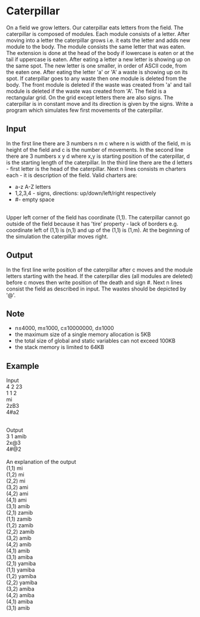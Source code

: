 # Caterpillar
On a field we grow letters. Our caterpillar eats letters from the field. The caterpillar is composed of modules. Each module consists of a letter. After moving into a letter the caterpillar grows i.e. it eats the letter and adds new module to the body. The module consists the same letter that was eaten. The extension is done at the head of the body if lowercase is eaten or at the tail if uppercase is eaten. After eating a letter a new letter is showing up on the same spot. The new letter is one smaller, in order of ASCII code, from the eaten one. After eating the letter 'a' or 'A' a waste is showing up on its spot.
If caterpillar goes to any waste then one module is deleted from the body. The front module is deleted if the waste was created from 'a' and tail module is deleted if the waste was created from 'A'.
The field is a rectangular grid. On the grid except letters there are also signs. The caterpillar is in constant move and its direction is given by the signs.
Write a program which simulates few first movements of the caterpillar.

## Input
In the first line there are 3 numbers n m c where n is width of the field, m is height of the field and c is the number of movements.
In the second line there are 3 numbers x y d where x,y is starting position of the caterpillar, d is the starting length of the caterpillar.
In the third line there are the d letters - first letter is the head of the caterpillar. Next n lines consists m charters each - it is description of the field.
Valid charters are:
- a-z A-Z letters
- 1,2,3,4 - signs, directions: up/down/left/right respectively
- #- empty space
<br>
Upper left corner of the field has coordinate (1,1).
The caterpillar cannot go outside of the field because it has 'tire' property - lack of borders e.g. coordinate left of (1,1) is (n,1) and up of the (1,1) is (1,m). At the beginning of the simulation the caterpillar moves right.

## Output
In the first line write position of the caterpillar after c moves and the module letters starting with the head.
If the caterpillar dies (all modules are deleted) before c moves then write position of the death and sign #.
Next n lines consist the field as described in input. The wastes should be depicted by '@'.

## Note
- n≤4000, m≤1000, c≤10000000, d≤1000
- the maximum size of a single memory allocation is 5KB
- the total size of global and static variables can not exceed 100KB
- the stack memory is limited to 64KB

## Example
Input<br>
4 2 23<br>
1 1 2<br>
mi<br>
2zB3<br>
4#a2<br><br>

Output<br>
3 1 amib<br>
2x@3<br>
4#@2<br><br>
An explanation of the output<br>
(1,1) mi<br>
(1,2) mi<br>
(2,2) mi<br>
(3,2) ami<br>
(4,2) ami<br>
(4,1) ami<br>
(3,1) amib<br>
(2,1) zamib<br>
(1,1) zamib<br>
(1,2) zamib<br>
(2,2) zamib<br>
(3,2) amib<br>
(4,2) amib<br>
(4,1) amib<br>
(3,1) amiba<br>
(2,1) yamiba<br>
(1,1) yamiba<br>
(1,2) yamiba<br>
(2,2) yamiba<br>
(3,2) amiba<br>
(4,2) amiba<br>
(4,1) amiba<br>
(3,1) amib<br>
